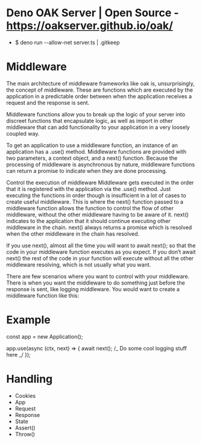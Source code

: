 # Deno OAK Server | Open Source - https://oakserver.github.io/oak/

- $ deno run --allow-net server.ts | .gitkeep

# Middleware

The main architecture of middleware frameworks like oak is, unsurprisingly, the concept of middleware. These are functions which are executed by the application in a predictable order between when the application receives a request and the response is sent.

Middleware functions allow you to break up the logic of your server into discreet functions that encapsulate logic, as well as import in other middleware that can add functionality to your application in a very loosely coupled way.

To get an application to use a middleware function, an instance of an application has a .use() method. Middleware functions are provided with two parameters, a context object, and a next() function. Because the processing of middleware is asynchronous by nature, middleware functions can return a promise to indicate when they are done processing.

Control the execution of middleware
Middleware gets executed in the order that it is registered with the application via the .use() method. Just executing the functions in order though is insufficient in a lot of cases to create useful middleware. This is where the next() function passed to a middleware function allows the function to control the flow of other middleware, without the other middleware having to be aware of it. next() indicates to the application that it should continue executing other middleware in the chain. next() always returns a promise which is resolved when the other middleware in the chain has resolved.

If you use next(), almost all the time you will want to await next(); so that the code in your middleware function executes as you expect. If you don’t await next() the rest of the code in your function will execute without all the other middleware resolving, which is not usually what you want.

There are few scenarios where you want to control with your middleware. There is when you want the middleware to do something just before the response is sent, like logging middleware. You would want to create a middleware function like this:

# Example

const app = new Application();

app.use(async (ctx, next) => {
await next();
/_ Do some cool logging stuff here _/
});

# Handling

- Cookies
- App
- Request
- Response
- State
- Assert()
- Throw()
